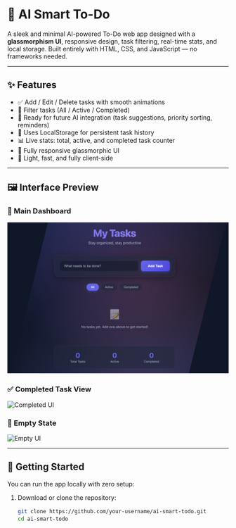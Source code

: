# 🧠 AI Smart To-Do

A sleek and minimal AI-powered To-Do web app designed with a **glassmorphism UI**, responsive design, task filtering, real-time stats, and local storage. Built entirely with HTML, CSS, and JavaScript — no frameworks needed.

---

## ✨ Features

- ✅ Add / Edit / Delete tasks with smooth animations
- 📂 Filter tasks (All / Active / Completed)
- 🧠 Ready for future AI integration (task suggestions, priority sorting, reminders)
- 💾 Uses LocalStorage for persistent task history
- 📊 Live stats: total, active, and completed task counter
- 🌈 Fully responsive glassmorphic UI
- 🔁 Light, fast, and fully client-side

---

## 🖼️ Interface Preview

### 📌 Main Dashboard

![image alt](https://github.com/Amankhan2370/ai-smart-todo/blob/10806f3946d2ca0240550b458c336d55b99dc131/main-ui.png)

### ✅ Completed Task View

![Completed UI](./Screenshot%202025-08-02%20at%204.56.18 PM.png)

### 📝 Empty State

![Empty UI](./Screenshot%202025-08-02%20at%204.55.25 PM.png)

---

## 🚀 Getting Started

You can run the app locally with zero setup:

1. Download or clone the repository:

   ```bash
   git clone https://github.com/your-username/ai-smart-todo.git
   cd ai-smart-todo
